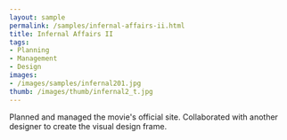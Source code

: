 ```yaml
---
layout: sample
permalink: /samples/infernal-affairs-ii.html
title: Infernal Affairs II
tags:
- Planning
- Management
- Design
images:
- /images/samples/infernal201.jpg
thumb: /images/thumb/infernal2_t.jpg
---
```

Planned and managed the movie's official site. Collaborated with another designer to create the visual design frame.

